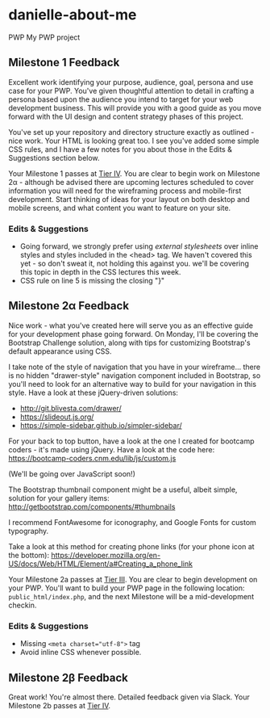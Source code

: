 # danielle-about-me
PWP
My PWP project

## Milestone 1 Feedback
Excellent work identifying your purpose, audience, goal, persona and use case for your PWP. You've given thoughtful attention to detail in crafting a persona based upon the audience you intend to target for your web development business. This will provide you with a good guide as you move forward with the UI design and content strategy phases of this project.

You've set up your repository and directory structure exactly as outlined - nice work. Your HTML is looking great too. I see you've added some simple CSS rules, and I have a few notes for you about those in the Edits &amp; Suggestions section below.

Your Milestone 1 passes at [Tier IV](https://bootcamp-coders.cnm.edu/projects/personal/rubric/). You are clear to begin work on Milestone 2&alpha; - although be advised there are upcoming lectures scheduled to cover information you will need for the wireframing process and mobile-first development. Start thinking of ideas for your layout on both desktop and mobile screens, and what content you want to feature on your site.

### Edits &amp; Suggestions
- Going forward, we strongly prefer using _external stylesheets_ over inline styles and styles included in the &lt;head&gt; tag. We haven't covered this yet - so don't sweat it, not holding this against you. we'll be covering this topic in depth in the CSS lectures this week.
- CSS rule on line 5 is missing the closing "}"

## Milestone 2&alpha; Feedback
Nice work - what you've created here will serve you as an effective guide for your development phase going forward. On Monday, I'll be covering the Bootstrap Challenge solution, along with tips for customizing Bootstrap's default appearance using CSS. 

I take note of the style of navigation that you have in your wireframe... there is no hidden "drawer-style" navigation component included in Bootstrap, so you'll need to look for an alternative way to build for your navigation in this style. Have a look at these jQuery-driven solutions:

- http://git.blivesta.com/drawer/
- https://slideout.js.org/
- https://simple-sidebar.github.io/simpler-sidebar/

For your back to top button, have a look at the one I created for bootcamp coders - it's made using jQuery. Have a look at the code here: https://bootcamp-coders.cnm.edu/lib/js/custom.js

(We'll be going over JavaScript soon!)

The Bootstrap thumbnail component might be a useful, albeit simple, solution for your gallery items: http://getbootstrap.com/components/#thumbnails

I recommend FontAwesome for iconography, and Google Fonts for custom typography.

Take a look at this method for creating phone links (for your phone icon at the bottom): https://developer.mozilla.org/en-US/docs/Web/HTML/Element/a#Creating_a_phone_link

Your Milestone 2a passes at [Tier III](https://bootcamp-coders.cnm.edu/projects/personal/rubric/). You are clear to begin development on your PWP. You'll want to build your PWP page in the following location: `public_html/index.php`, and the next Milestone will be a mid-development checkin.

### Edits &amp; Suggestions
- Missing `<meta charset="utf-8">` tag
- Avoid inline CSS whenever possible.

## Milestone 2&beta; Feedback
Great work! You're almost there. Detailed feedback given via Slack. Your Milestone 2b passes at [Tier IV](https://bootcamp-coders.cnm.edu/projects/personal/rubric/).
